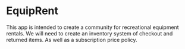 # EquipRent
This app is intended to create a community for recreational equipment rentals.  We will need to create an inventory system of checkout and returned items. As well as a subscription price policy. 
